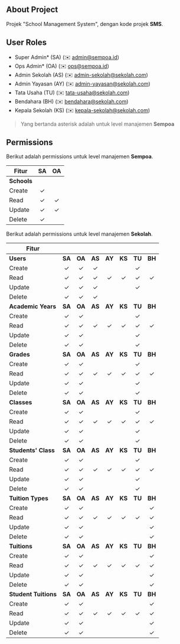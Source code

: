 ## About Project

Projek "School Management System", dengan kode projek **SMS**.

## User Roles

- Super Admin* (SA) (:envelope: admin@sempoa.id)
- Ops Admin* (OA) (:envelope: ops@sempoa.id)
- Admin Sekolah (AS) (:envelope: admin-sekolah@sekolah.com)
- Admin Yayasan (AY) (:envelope: admin-yayasan@sekolah.com)
- Tata Usaha (TU) (:envelope: tata-usaha@sekolah.com)
- Bendahara (BH) (:envelope: bendahara@sekolah.com)
- Kepala Sekolah (KS) (:envelope: kepala-sekolah@sekolah.com)

> Yang bertanda asterisk adalah untuk level manajemen **Sempoa**

## Permissions

Berikut adalah permissions untuk level manajemen **Sempoa**.

| Fitur             | SA | OA |
| ---               | :-: | :-: |
| **Schools**        |
| Create            | ✓ |
| Read              | ✓ | ✓ |
| Update            | ✓ | ✓ |
| Delete            | ✓

Berikut adalah permissions untuk level manajemen **Sekolah**.

| Fitur             | | | | | | | |
| ---               | :-: | :-: | :-: | :-: | :-: | :-: | :-: |
| **Users**         | **SA** | **OA** | **AS** | **AY** | **KS** | **TU** | **BH** |
| Create            | ✓ | ✓ | ✓ |   |   | ✓ |
| Read              | ✓ | ✓ | ✓ | ✓ | ✓ | ✓ | ✓ |
| Update            | ✓ | ✓ | ✓ |   |   | ✓ |
| Delete            | ✓ | ✓ | ✓ |
| **Academic Years** | **SA** | **OA** | **AS** | **AY** | **KS** | **TU** | **BH** |
| Create            | ✓ | ✓ |   |   |   | ✓ |
| Read              | ✓ | ✓ | ✓ | ✓ | ✓ | ✓ | ✓ |
| Update            | ✓ | ✓ |   |   |   | ✓ |
| Delete            | ✓ | ✓ |   |   |   | ✓ |
| **Grades**         | **SA** | **OA** | **AS** | **AY** | **KS** | **TU** | **BH** |
| Create            | ✓ | ✓ |   |   |   | ✓ |
| Read              | ✓ | ✓ | ✓ | ✓ | ✓ | ✓ | ✓ |
| Update            | ✓ | ✓ |   |   |   | ✓ |
| Delete            | ✓ | ✓ |   |   |   | ✓ |
| **Classes** | **SA** | **OA** | **AS** | **AY** | **KS** | **TU** | **BH** |
| Create            | ✓ | ✓ |   |   |   | ✓ |
| Read              | ✓ | ✓ | ✓ | ✓ | ✓ | ✓ | ✓ |
| Update            | ✓ | ✓ |   |   |   | ✓ |
| Delete            | ✓ | ✓ |   |   |   | ✓ |
| **Students' Class** | **SA** | **OA** | **AS** | **AY** | **KS** | **TU** | **BH** |
| Create            | ✓ | ✓ |   |   |   | ✓ |
| Read              | ✓ | ✓ | ✓ | ✓ | ✓ | ✓ | ✓ |
| Update            | ✓ | ✓ |   |   |   | ✓ |
| Delete            | ✓ | ✓ |   |   |   | ✓ |
| **Tuition Types** | **SA** | **OA** | **AS** | **AY** | **KS** | **TU** | **BH** |
| Create            | ✓ | ✓ |   |   |   |   | ✓ |
| Read              | ✓ | ✓ | ✓ | ✓ | ✓ | ✓ | ✓ |
| Update            | ✓ | ✓ |   |   |   |   | ✓ |
| Delete            | ✓ | ✓ |   |   |   |   | ✓ |
| **Tuitions** | **SA** | **OA** | **AS** | **AY** | **KS** | **TU** | **BH** |
| Create            | ✓ | ✓ |   |   |   |   | ✓ |
| Read              | ✓ | ✓ | ✓ | ✓ | ✓ | ✓ | ✓ |
| Update            | ✓ | ✓ |   |   |   |   | ✓ |
| Delete            | ✓ | ✓ |   |   |   |   | ✓ |
| **Student Tuitions** | **SA** | **OA** | **AS** | **AY** | **KS** | **TU** | **BH** |
| Create            | ✓ | ✓ |   |   |   |   | ✓ |
| Read              | ✓ | ✓ | ✓ | ✓ | ✓ | ✓ | ✓ |
| Update            | ✓ | ✓ |   |   |   |   | ✓ |
| Delete            | ✓ | ✓ |   |   |   |   | ✓ |
